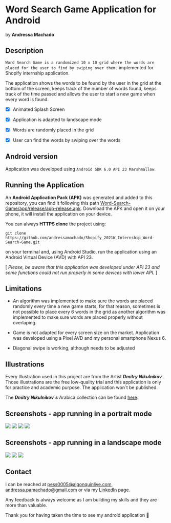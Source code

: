 # Word Search Game Application for Android
by **Andressa Machado**

## Description
`Word Search Game is a randomized 10 x 10 grid where the words are placed for the user to find by swiping over them.` implemented for Shopify internship application.

The application shows the words to be found by the user in the grid at the bottom of the screen, keeps track of the number of words found,
keeps track of the time passed and allows the user to start a new game when every word is found.

- [x] Animated Splash Screen

- [x] Application is adapted to landscape mode

- [x] Words are randomly placed in the grid

- [x] User can find the words by swiping over the words

## Android version 
Application was developed using `Android SDK 6.0 API 23 Marshmallow`.

## Running the Application
An **Android Application Pack (APK)** was generated and added to this repository, you can find it following this path [Word-Search-Game/app/release/app-release.apk](https://github.com/andressamachado/Word-Search-Game/blob/master/app/release/app-release.apk). Download the APK and open it on your phone, it will install the application on your device.

You can always **HTTPS clone** the project using:

 `git clone https://github.com/andressamachado/Shopify_2021W_Internship_Word-Search-Game.git` 
 
 on your terminal and, using Android Studio, run the application using an Android Virtual Device (AVD) with API 23.

[ *Please, be aware that this application was developed under API 23 and some functions could not run properly in some devices with lower API.* ]

## Limitations
- An algorithm was implemented to make sure the words are placed randomly every time a new game starts, for that reason, sometimes is not possible to place every 6 words in the grid as another algorithm was implemented to make sure words are placed properly without overlaping. 

- Game is not adapted for every screen size on the market. Application was developed using a Pixel AVD and my personal smartphone Nexus 6.

- Diagonal swipe is working, although needs to be adjusted


## Illustrations
Every Illustration used in this project are from the Artist **_Dmitry Nikulnikov_** .
Those illustrations are the free low-quality trial and this application is only for practice and academic purpose. The application won`t be published.

The **_Dmitry Nikulnikov`s_** Arabica collection can be found [here](https://icons8.com/illustrations/style--arabica).

## Screenshots - app running in a portrait mode 

![](screenshots/Portrait_SplashScreen.png) ![](screenshots/Portrait_NoWordFound.PNG) ![](screenshots/Portrait_WordsFound.png) ![](screenshots/Portrait_EndGame.png) 

## Screenshots - app running in a landscape mode

![](screenshots/Landscape_NoWordFound.png) ![](screenshots/Landscape_WordsFound.png) ![](screenshots/Landscape_EndGame.PNG)

## Contact 
I can be reached at pess0005@algonquinlive.com, andressa.pamachado@gmail.com or via my [LinkedIn](https://www.linkedin.com/in/andressa-machado-59705792/) page.

Any feedback is always welcome as I am building my skills and they are more than valuable. 

Thank you for having taken the time to see my android application :smiling_face_with_three_hearts:

